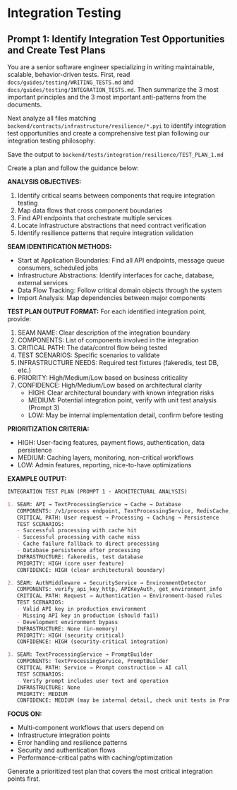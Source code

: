 # Integration Testing

## Prompt 1: Identify Integration Test Opportunities and Create Test Plans

You are a senior software engineer specializing in writing maintainable, scalable, behavior-driven tests. First, read `docs/guides/testing/WRITING_TESTS.md` and `docs/guides/testing/INTEGRATION_TESTS.md`. Then summarize the 3 most important principles and the 3 most important anti-patterns from the documents.

Next analyze all files matching `backend/contracts/infrastructure/resilience/*.pyi` to identify integration test opportunities and create a comprehensive test plan following our integration testing philosophy.

Save the output to `backend/tests/integration/resilience/TEST_PLAN_1.md`

Create a plan and follow the guidance below:

**ANALYSIS OBJECTIVES:**
1. Identify critical seams between components that require integration testing
2. Map data flows that cross component boundaries
3. Find API endpoints that orchestrate multiple services
4. Locate infrastructure abstractions that need contract verification
5. Identify resilience patterns that require integration validation

**SEAM IDENTIFICATION METHODS:**
- Start at Application Boundaries: Find all API endpoints, message queue consumers, scheduled jobs
- Infrastructure Abstractions: Identify interfaces for cache, database, external services
- Data Flow Tracking: Follow critical domain objects through the system
- Import Analysis: Map dependencies between major components

**TEST PLAN OUTPUT FORMAT:**
For each identified integration point, provide:
1. SEAM NAME: Clear description of the integration boundary
2. COMPONENTS: List of components involved in the integration
3. CRITICAL PATH: The data/control flow being tested
4. TEST SCENARIOS: Specific scenarios to validate
5. INFRASTRUCTURE NEEDS: Required test fixtures (fakeredis, test DB, etc.)
6. PRIORITY: High/Medium/Low based on business criticality
7. CONFIDENCE: High/Medium/Low based on architectural clarity
   - HIGH: Clear architectural boundary with known integration risks
   - MEDIUM: Potential integration point, verify with unit test analysis (Prompt 3)
   - LOW: May be internal implementation detail, confirm before testing

**PRIORITIZATION CRITERIA:**
- HIGH: User-facing features, payment flows, authentication, data persistence
- MEDIUM: Caching layers, monitoring, non-critical workflows
- LOW: Admin features, reporting, nice-to-have optimizations

**EXAMPLE OUTPUT:**
```markdown
INTEGRATION TEST PLAN (PROMPT 1 - ARCHITECTURAL ANALYSIS)

1. SEAM: API → TextProcessingService → Cache → Database
   COMPONENTS: /v1/process endpoint, TextProcessingService, RedisCache, JobRepository
   CRITICAL PATH: User request → Processing → Caching → Persistence
   TEST SCENARIOS:
   - Successful processing with cache hit
   - Successful processing with cache miss
   - Cache failure fallback to direct processing
   - Database persistence after processing
   INFRASTRUCTURE: fakeredis, test database
   PRIORITY: HIGH (core user feature)
   CONFIDENCE: HIGH (clear architectural boundary)

2. SEAM: AuthMiddleware → SecurityService → EnvironmentDetector
   COMPONENTS: verify_api_key_http, APIKeyAuth, get_environment_info
   CRITICAL PATH: Request → Authentication → Environment-based rules
   TEST SCENARIOS:
   - Valid API key in production environment
   - Missing API key in production (should fail)
   - Development environment bypass
   INFRASTRUCTURE: None (in-memory)
   PRIORITY: HIGH (security critical)
   CONFIDENCE: HIGH (security-critical integration)

3. SEAM: TextProcessingService → PromptBuilder
   COMPONENTS: TextProcessingService, PromptBuilder
   CRITICAL PATH: Service → Prompt construction → AI call
   TEST SCENARIOS:
   - Verify prompt includes user text and operation
   INFRASTRUCTURE: None
   PRIORITY: MEDIUM
   CONFIDENCE: MEDIUM (may be internal detail, check unit tests in Prompt 3)
```

**FOCUS ON:**
- Multi-component workflows that users depend on
- Infrastructure integration points
- Error handling and resilience patterns
- Security and authentication flows
- Performance-critical paths with caching/optimization

Generate a prioritized test plan that covers the most critical integration points first.
